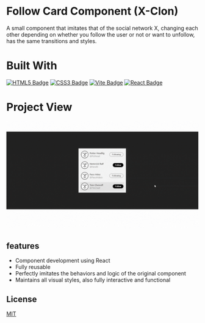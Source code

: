 # Follow Card Component (X-Clon)
A small component that imitates that of the social network X, changing each other depending on whether you follow the user or not or want to unfollow, has the same transitions and styles.

# Built With

[![HTML5 Badge](https://img.shields.io/badge/HTML5-E34F26?style=for-the-badge&logo=html5&logoColor=white)](https://developer.mozilla.org/es/docs/Web/HTML)
[![CSS3 Badge](https://img.shields.io/badge/CSS3-1572B6?style=for-the-badge&logo=css3&logoColor=white)](https://developer.mozilla.org/es/docs/Web/CSS)
[![Vite Badge](https://img.shields.io/badge/Vite-646CFF?style=for-the-badge&logo=vite&logoColor=white)](https://vitejs.dev/)
[![React Badge](https://img.shields.io/badge/React-61DAFB?style=for-the-badge&logo=react&logoColor=white)](https://reactjs.org/)

# Project View

<p align="center">
    <img src="/src/assets/x_followCard_clon.gif">
</p>

## features

+ Component development using React
+ Fully reusable 
+ Perfectly imitates the behaviors and logic of the original component
+ Maintains all visual styles, also fully interactive and functional

## License

[MIT](https://choosealicense.com/licenses/mit/)
